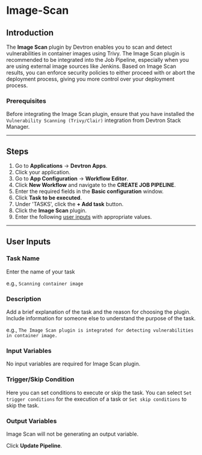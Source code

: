 # Image-Scan

## Introduction
The **Image Scan** plugin by Devtron enables you to scan and detect vulnerabilities in container images using Trivy. The Image Scan plugin is recommended to be integrated into the Job Pipeline, especially when you are using external image sources like Jenkins. Based on Image Scan results, you can enforce security policies to either proceed with or abort the deployment process, giving you more control over your deployment process.

### Prerequisites
Before integrating the Image Scan plugin, ensure that you have installed the `Vulnerability Scanning (Trivy/Clair)` integration from Devtron Stack Manager.

---

## Steps
1. Go to **Applications** → **Devtron Apps**.
2. Click your application.
3. Go to **App Configuration** → **Workflow Editor**.
4. Click **New Workflow** and navigate to the **CREATE JOB PIPELINE**.
5. Enter the required fields in the **Basic configuration** window.
6. Click **Task to be executed**.
7. Under 'TASKS', click the **+ Add task** button.
8. Click the **Image Scan** plugin.
9. Enter the following [user inputs](#user-inputs) with appropriate values.
---

## User Inputs

### Task Name
Enter the name of your task

e.g., `Scanning container image`

### Description
Add a brief explanation of the task and the reason for choosing the plugin. Include information for someone else to understand the purpose of the task.

e.g., `The Image Scan plugin is integrated for detecting vulnerabilities in container image.`

### Input Variables

No input variables are required for Image Scan plugin.

### Trigger/Skip Condition
Here you can set conditions to execute or skip the task. You can select `Set trigger conditions` for the execution of a task or `Set skip conditions` to skip the task.

### Output Variables
Image Scan will not be generating an output variable.

Click **Update Pipeline**.



